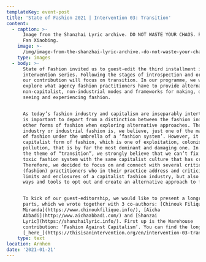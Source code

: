 ```yaml
---
templateKey: event-post
title: 'State of Fashion 2021 | Intervention 03: Transition'
content:
  - caption: >-
      Image from the Shanzhai Lyric archive. DO NOT WASTE YOUR CHAOS. Photo by
      Fan Xiaobing.
    image: >-
      /img/image-from-the-shanzhai-lyric-archive.-do-not-waste-your-chaos.-photo-by-benself.jpg
    type: images
  - body: >-
      State of Fashion invited us to guest-edit the third installment in their
      intervention series. Following the stages of introspection and origins,
      our contribution will focus on transition. In our programme, we will
      explore what agency fashion practitioners have to provide alternative,
      non-capitalist, non-industrial modes and frameworks for making, doing,
      seeing and experiencing fashion.


      As today’s fashion industry and capitalism are inseparably intertwined, it
      is important to depart from a distinction between the fashion industry and
      other forms of fashion when exploring alternative approaches. The fashion
      industry or industrial fashion is, we believe, just one of the many forms
      of fashion under the umbrella of a ‘fashion system’. However, it is this
      capitalist form of fashion, which is one of exploitation, colonisation and
      pollution, that is by far the most dominant and damaging one. In regard to
      the theme of “transition”, we strongly believe that we can’t fix this
      toxic fashion system with the same capitalist culture that has created it.
      Therefore, we decided to focus on and connect with several critical
      (fashion) practitioners who in their practice address and criticize the
      limits and enclosures of a capitalist fashion industry, but also show us
      ways and tools to opt out and create an alternative approach to fashion.


      To kick of our guest-editorship, we would like to present a longread in
      parts, which we wrote together with 3 co-authors: [Chinouk Filique de
      Miranda](https://www.chinoukfilique.info/), [Aïcha
      Abbadi](http://www.aichaabbadi.com/) and [Shanzai
      Lyric](https://shanzhailyric.info/). First up is the Warehouse
      contribution: ‘Fashion Against Capitalism’. You can find the longread
      [_here_](https://thisisanintervention.org/en/intervention-03-transition-an-introduction/longread-03-part-1-warehouse/).
    type: text
location: Arnhem
date: '2021-01-21'
---
```


